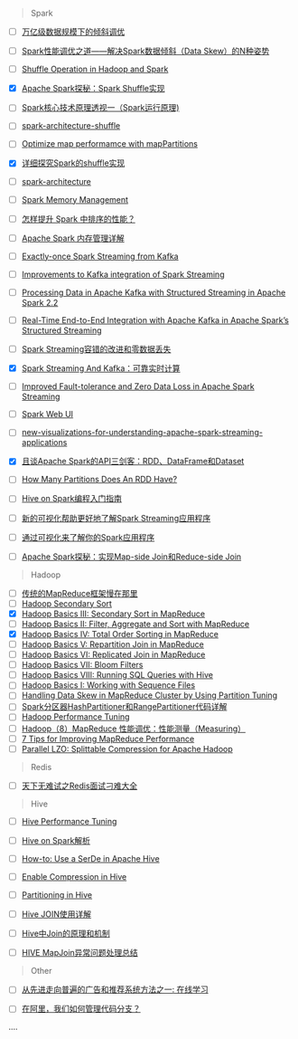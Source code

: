 > Spark
- [ ] [万亿级数据规模下的倾斜调优](https://mp.weixin.qq.com/s/uuSe_kgw5QW_APVtk4zVHg)
- [ ] [Spark性能调优之道——解决Spark数据倾斜（Data Skew）的N种姿势](http://www.infoq.com/cn/articles/the-road-of-spark-performance-tuning)
- [ ] [Shuffle Operation in Hadoop and Spark](https://analyticsindiamag.com/shuffle-operation-hadoop-spark/)
- [x] [Apache Spark探秘：Spark Shuffle实现](http://dongxicheng.org/framework-on-yarn/apache-spark-shuffle-details/)
- [ ] [Spark核心技术原理透视一（Spark运行原理)](https://www.toutiao.com/i6511498014832460301/?tt_from=weixin&utm_campaign=client_share&timestamp=1520998005&app=news_article&utm_source=weixin&iid=26380623414&utm_medium=toutiao_android&wxshare_count=1)
- [ ] [spark-architecture-shuffle](https://0x0fff.com/spark-architecture-shuffle/)
- [ ] [Optimize map performamce with mapPartitions](https://bzhangusc.wordpress.com/2014/06/19/optimize-map-performamce-with-mappartitions/)
- [x] [详细探究Spark的shuffle实现](http://jerryshao.me/2014/01/04/spark-shuffle-detail-investigation/)
- [ ] [spark-architecture](https://0x0fff.com/spark-architecture/)
- [ ] [Spark Memory Management](https://0x0fff.com/spark-memory-management/)
- [ ] [怎样提升 Spark 中排序的性能？](http://blog.jobbole.com/103545/?utm_source=group.jobbole.com&utm_medium=relatedArticles)
- [ ] [Apache Spark 内存管理详解](http://blog.jobbole.com/110756/?utm_source=blog.jobbole.com&utm_medium=relatedPosts)
- [ ] [Exactly-once Spark Streaming from Kafka](https://github.com/koeninger/kafka-exactly-once/blob/master/blogpost.md)
- [ ] [Improvements to Kafka integration of Spark Streaming](https://databricks.com/blog/2015/03/30/improvements-to-kafka-integration-of-spark-streaming.html)
- [ ] [Processing Data in Apache Kafka with Structured Streaming in Apache Spark 2.2](https://databricks.com/blog/2017/04/26/processing-data-in-apache-kafka-with-structured-streaming-in-apache-spark-2-2.html)
- [ ] [Real-Time End-to-End Integration with Apache Kafka in Apache Spark’s Structured Streaming](https://databricks.com/blog/2017/04/04/real-time-end-to-end-integration-with-apache-kafka-in-apache-sparks-structured-streaming.html)
- [ ] [Spark Streaming容错的改进和零数据丢失](https://www.toutiao.com/a4024943817/)
- [x] [Spark Streaming And Kafka：可靠实时计算](https://www.toutiao.com/a6513864038332498435/)
- [ ] [Improved Fault-tolerance and Zero Data Loss in Apache Spark Streaming](https://databricks.com/blog/2015/01/15/improved-driver-fault-tolerance-and-zero-data-loss-in-spark-streaming.html)
- [ ] [Spark Web UI](https://jaceklaskowski.gitbooks.io/mastering-apache-spark/content/spark-webui-jobs.html#AllJobsPage)
- [ ] [new-visualizations-for-understanding-apache-spark-streaming-applications](https://databricks.com/blog/2015/07/08/new-visualizations-for-understanding-apache-spark-streaming-applications.html)
- [x] [且谈Apache Spark的API三剑客：RDD、DataFrame和Dataset](http://www.infoq.com/cn/articles/three-apache-spark-apis-rdds-dataframes-and-datasets#)
- [ ] [How Many Partitions Does An RDD Have?](https://databricks.gitbooks.io/databricks-spark-knowledge-base/content/performance_optimization/how_many_partitions_does_an_rdd_have.html)
- [ ] [Hive on Spark编程入门指南](https://www.iteblog.com/archives/1493.html)
- [ ] [新的可视化帮助更好地了解Spark Streaming应用程序](https://www.csdn.net/article/2015-07-15/2825214)
- [ ] [通过可视化来了解你的Spark应用程序](https://www.csdn.net/article/2015-07-08/2825162)
- [ ] [Apache Spark探秘：实现Map-side Join和Reduce-side Join](http://dongxicheng.org/framework-on-yarn/apache-spark-join-two-tables/)


> Hadoop
- [ ] [传统的MapReduce框架慢在那里](http://jerryshao.me/2013/04/15/%E4%BC%A0%E7%BB%9F%E7%9A%84MapReduce%E6%A1%86%E6%9E%B6%E6%85%A2%E5%9C%A8%E5%93%AA%E9%87%8C/)
- [ ] [Hadoop Secondary Sort](https://www.safaribooksonline.com/library/view/data-algorithms/9781491906170/ch01.html)
- [x] [Hadoop Basics III: Secondary Sort in MapReduce](http://blog.ditullio.fr/2015/12/28/hadoop-basics-secondary-sort-in-mapreduce/)
- [ ] [Hadoop Basics II: Filter, Aggregate and Sort with MapReduce](http://blog.ditullio.fr/2015/12/24/hadoop-basics-filter-aggregate-sort-mapreduce/#TheMapReduce_solution)
- [x] [Hadoop Basics IV: Total Order Sorting in MapReduce](http://blog.ditullio.fr/2016/01/04/hadoop-basics-total-order-sorting-mapreduce/)
- [ ] [Hadoop Basics V: Repartition Join in MapReduce](http://blog.ditullio.fr/2016/01/29/hadoop-basics-repartition-join-mapreduce/)
- [ ] [Hadoop Basics VI: Replicated Join in MapReduce](http://blog.ditullio.fr/2016/02/03/hadoop-basics-replicated-join-in-mapreduce/)
- [ ] [Hadoop Basics VII: Bloom Filters](http://blog.ditullio.fr/2016/02/04/hadoop-basics-bloom-filters/)
- [ ] [Hadoop Basics VIII: Running SQL Queries with Hive](http://blog.ditullio.fr/2016/02/11/hadoop-basics-running-sql-queries-with-hive/)
- [ ] [Hadoop Basics I: Working with Sequence Files](http://blog.ditullio.fr/2015/12/18/hadoop-basics-working-with-sequence-files/)
- [ ] [Handling Data Skew in MapReduce Cluster by Using Partition Tuning](https://www.hindawi.com/journals/jhe/2017/1425102/)
- [ ] [Spark分区器HashPartitioner和RangePartitioner代码详解](https://www.iteblog.com/archives/1522.html)
- [ ] [Hadoop Performance Tuning](http://hadooptutorial.info/hadoop-performance-tuning/)
- [ ] [Hadoop（8）MapReduce 性能调优：性能测量（Measuring）](http://www.cnblogs.com/datacloud/p/3589875.html)
- [ ] [7 Tips for Improving MapReduce Performance](http://blog.cloudera.com/blog/2009/12/7-tips-for-improving-mapreduce-performance/)
- [ ] [Parallel LZO: Splittable Compression for Apache Hadoop](http://blog.cloudera.com/blog/2009/06/parallel-lzo-splittable-compression-for-hadoop/)

> Redis
- [ ] [天下无难试之Redis面试刁难大全](https://mp.weixin.qq.com/s/507jyNbL4xCkxyW6Xk15Xg)

> Hive
- [ ] [Hive Performance Tuning](http://hadooptutorial.info/hive-performance-tuning/)
- [ ] [Hive on Spark解析](https://www.csdn.net/article/2015-04-24/2824545)
- [ ] [How-to: Use a SerDe in Apache Hive](http://blog.cloudera.com/blog/2012/12/how-to-use-a-serde-in-apache-hive/)
- [ ] [Enable Compression in Hive](http://hadooptutorial.info/enable-compression-in-hive)
- [ ] [Partitioning in Hive](http://hadooptutorial.info/partitioning-in-hive/#Static_Partitioning_in_Hive)
- [ ] [Hive JOIN使用详解](http://shiyanjun.cn/archives/588.html)
- [ ] [Hive中Join的原理和机制](http://lxw1234.com/archives/2015/06/313.htm)
- [ ] [HIVE MapJoin异常问题处理总结](https://yq.aliyun.com/articles/64306)



> Other
- [ ] [从先进走向普遍的广告和推荐系统方法之一: 在线学习](http://www.algorithmdog.com/advance-to-normal1?hmsr=toutiao.io&utm_medium=toutiao.io&utm_source=toutiao.io)
- [ ] [在阿里，我们如何管理代码分支？](https://mp.weixin.qq.com/s/JsBX3UPgZL_HUOTCIopr_A)






....
